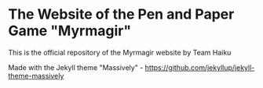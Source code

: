 # The Website of the Pen and Paper Game "Myrmagir"
This is the official repository of the Myrmagir website
by Team Haiku


Made with the Jekyll theme "Massively" - https://github.com/jekyllup/jekyll-theme-massively
